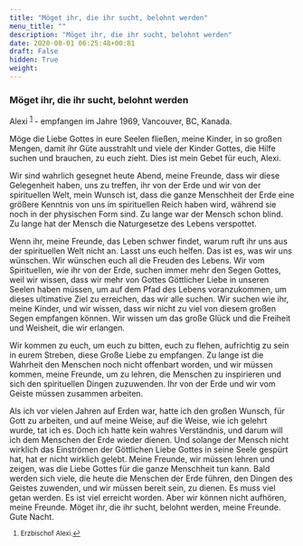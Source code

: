 ```yaml
---
title: "Möget ihr, die ihr sucht, belohnt werden"
menu_title: ""
description: "Möget ihr, die ihr sucht, belohnt werden"
date: 2020-08-01 06:25:48+00:81
draft: False
hidden: True
weight:
---
```

### Möget ihr, die ihr sucht, belohnt werden

Alexi <sup id="a1">[1](#f1)</sup> - empfangen im Jahre 1969, Vancouver, BC, Kanada.

Möge die Liebe Gottes in eure Seelen fließen, meine Kinder, in so großen Mengen, damit ihr Güte ausstrahlt und viele der Kinder Gottes, die Hilfe suchen und brauchen, zu euch zieht. Dies ist mein Gebet für euch, Alexi.  

Wir sind wahrlich gesegnet heute Abend, meine Freunde, dass wir diese Gelegenheit haben, uns zu treffen, ihr von der Erde und wir von der spirituellen Welt, mein Wunsch ist, dass die ganze Menschheit der Erde eine größere Kenntnis von uns im spirituellen Reich haben wird, während sie noch in der physischen Form sind. Zu lange war der Mensch schon blind. Zu lange hat der Mensch die Naturgesetze des Lebens verspottet.  

Wenn ihr, meine Freunde, das Leben schwer findet, warum ruft ihr uns aus der spirituellen Welt nicht an. Lasst uns euch helfen. Das ist es, was wir uns wünschen. Wir wünschen euch all die Freuden des Lebens. Wir vom Spirituellen, wie ihr von der Erde, suchen immer mehr den Segen Gottes, weil wir wissen, dass wir mehr von Gottes Göttlicher Liebe in unseren Seelen haben müssen, um auf dem Pfad des Lebens voranzukommen, um dieses ultimative Ziel zu erreichen, das wir alle suchen. Wir suchen wie ihr, meine Kinder, und wir wissen, dass wir nicht zu viel von diesem großen Segen empfangen können. Wir wissen um das große Glück und die Freiheit und Weisheit, die wir erlangen.

Wir kommen zu euch, um euch zu bitten, euch zu flehen, aufrichtig zu sein in eurem Streben, diese Große Liebe zu empfangen. Zu lange ist die Wahrheit den Menschen noch nicht offenbart worden, und wir müssen kommen, meine Freunde, um zu lehren, die Menschen zu inspirieren und sich den spirituellen Dingen zuzuwenden. Ihr von der Erde und wir vom Geiste müssen zusammen arbeiten.  

Als ich vor vielen Jahren auf Erden war, hatte ich den großen Wunsch, für Gott zu arbeiten, und auf meine Weise, auf die Weise, wie ich gelehrt wurde, tat ich es. Doch ich hatte kein wahres Verständnis, und darum will ich dem Menschen der Erde wieder dienen. Und solange der Mensch nicht wirklich das Einströmen der Göttlichen Liebe Gottes in seine Seele gespürt hat, hat er nicht wirklich gelebt. Meine Freunde, wir müssen lehren und zeigen, was die Liebe Gottes für die ganze Menschheit tun kann. Bald werden sich viele, die heute die Menschen der Erde führen, den Dingen des Geistes zuwenden, und wir müssen bereit sein, zu dienen. Es muss viel getan werden. Es ist viel erreicht worden. Aber wir können nicht aufhören, meine Freunde.  Möget ihr, die ihr sucht, belohnt werden, meine Freunde. Gute Nacht.
<small>

1. <large id="f1"> Erzbischof Alexi.[↩](#a1)
